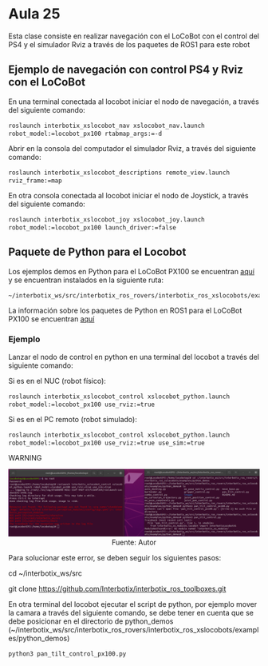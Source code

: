 <h1>Aula 25</h1>

Esta clase consiste en realizar navegación con el LoCoBot con el control del PS4 y el simulador Rviz a través de los paquetes de ROS1 para este robot

<h2>Ejemplo de navegación con control PS4 y Rviz con el LoCoBot</h2>

En una terminal conectada al locobot iniciar el nodo de navegación, a través del siguiente comando:
```
roslaunch interbotix_xslocobot_nav xslocobot_nav.launch robot_model:=locobot_px100 rtabmap_args:=-d
```

Abrir en la consola del computador el simulador Rviz, a través del siguiente comando:

```
roslaunch interbotix_xslocobot_descriptions remote_view.launch rviz_frame:=map
```

En otra consola conectada al locobot iniciar el nodo de Joystick, a través del siguiente comando:

```
roslaunch interbotix_xslocobot_joy xslocobot_joy.launch robot_model:=locobot_px100 launch_driver:=false
```

<h2>Paquete de Python para el Locobot</h2>

Los ejemplos demos en Python para el LoCoBot PX100 se encuentran <a href="https://docs.trossenrobotics.com/interbotix_xslocobots_docs/ros1_packages/python_demos.html">aquí</a> y se encuentran instalados en la siguiente ruta:

```
~/interbotix_ws/src/interbotix_ros_rovers/interbotix_ros_xslocobots/examples/python_demos
```

La información sobre los paquetes de Python en ROS1 para el LoCoBot PX100 se encuentran <a href="https://docs.trossenrobotics.com/interbotix_xslocobots_docs/python_interface.html">aquí</a>

<h3>Ejemplo</h3>

Lanzar el nodo de control en python en una terminal del locobot a través del siguiente comando:

Si es en el NUC (robot físico):

```
roslaunch interbotix_xslocobot_control xslocobot_python.launch robot_model:=locobot_px100 use_rviz:=true
```

Si es en el PC remoto (robot simulado):

```
roslaunch interbotix_xslocobot_control xslocobot_python.launch robot_model:=locobot_px100 use_rviz:=true use_sim:=true
```
WARNING

<div align="center">
<img src="image.png" alt="Error"/>
<br>
<figcaption>Fuente: Autor</figcaption>
</div>

Para solucionar este error, se deben seguir los siguientes pasos:

cd ~/interbotix_ws/src

git clone https://github.com/Interbotix/interbotix_ros_toolboxes.git


En otra terminal del locobot ejecutar el script de python, por ejemplo mover la camara a través del siguiente comando, se debe tener en cuenta que se debe posicionar en el directorio de python_demos (~/interbotix_ws/src/interbotix_ros_rovers/interbotix_ros_xslocobots/examples/python_demos)

```
python3 pan_tilt_control_px100.py
```